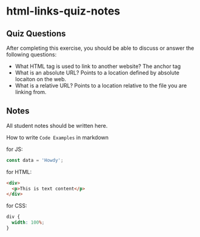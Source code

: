 # html-links-quiz-notes

## Quiz Questions

After completing this exercise, you should be able to discuss or answer the following questions:

- What HTML tag is used to link to another website?
  The anchor tag
- What is an absolute URL?
  Points to a location defined by absolute locaiton on the web.
- What is a relative URL?
  Points to a location relative to the file you are linking from.

## Notes

All student notes should be written here.

How to write `Code Examples` in markdown

for JS:

```javascript
const data = 'Howdy';
```

for HTML:

```html
<div>
  <p>This is text content</p>
</div>
```

for CSS:

```css
div {
  width: 100%;
}
```
